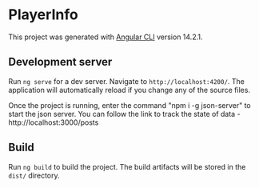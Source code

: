 # PlayerInfo

This project was generated with [Angular CLI](https://github.com/angular/angular-cli) version 14.2.1.

## Development server

Run `ng serve` for a dev server. Navigate to `http://localhost:4200/`. The application will automatically reload if you change any of the source files.

Once the project is running, enter the command "npm i -g json-server" to start the json server. You can follow the link to track the state of data - http://localhost:3000/posts



## Build

Run `ng build` to build the project. The build artifacts will be stored in the `dist/` directory.


